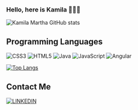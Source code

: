 ### Hello, here is Kamila 🙋🏽‍♀️

![Kamila Martha GitHub stats](https://github-readme-stats.vercel.app/api?username=kamilamartha&theme=shades-of-purple&show_icons=true)

## Programming Languages

![CSS3](https://img.shields.io/badge/css3-%231572B6.svg?style=for-the-badge&logo=css3&logoColor=white)
![HTML5](https://img.shields.io/badge/html5-%23E34F26.svg?style=for-the-badge&logo=html5&logoColor=white)
![Java](https://img.shields.io/badge/java-%23ED8B00.svg?style=for-the-badge&logo=openjdk&logoColor=white)
![JavaScript](https://img.shields.io/badge/JavaScript-F7DF1E?style=for-the-badge&logo=javascript&logoColor=black)
![Angular](https://img.shields.io/badge/Angular-DD0031?style=for-the-badge&logo=angular&logoColor=white)

[![Top Langs](https://github-readme-stats.vercel.app/api/top-langs/?username=kamilamartha&layout=compact)](https://github.com/kamilamartha/github-readme-stats)

## Contact Me

[ ![LINKEDIN](https://img.shields.io/badge/LinkedIn-0077B5?style=for-the-badge&logo=linkedin&logoColor=white)](https://www.linkedin.com/in/kamila-martha-978a02288/)
